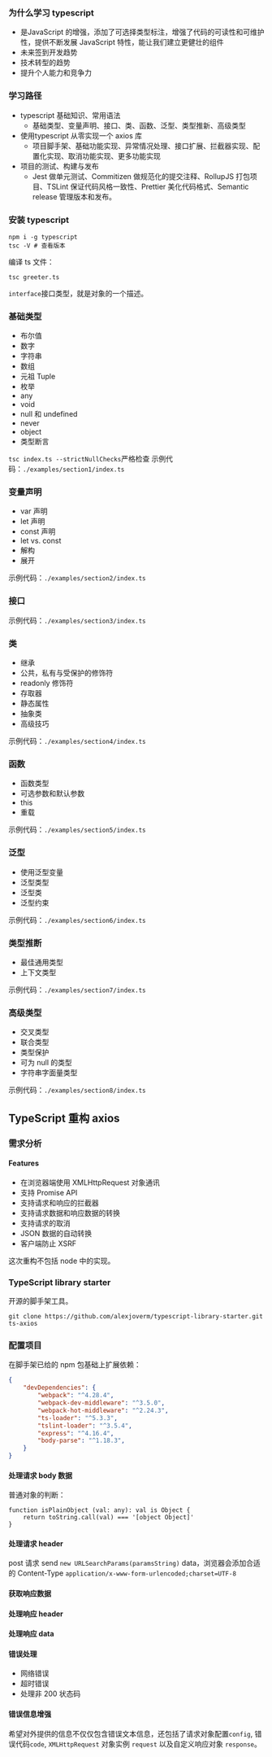 ### 为什么学习 typescript
- 是JavaScript 的增强，添加了可选择类型标注，增强了代码的可读性和可维护性，提供不断发展 JavaScript 特性，能让我们建立更健壮的组件
- 未来签到开发趋势
- 技术转型的趋势
- 提升个人能力和竞争力

### 学习路径
- typescript 基础知识、常用语法
  - 基础类型、变量声明、接口、类、函数、泛型、类型推新、高级类型
- 使用typescript 从零实现一个 axios 库
  - 项目脚手架、基础功能实现、异常情况处理、接口扩展、拦截器实现、配置化实现、取消功能实现、更多功能实现
- 项目的测试、构建与发布
  - Jest 做单元测试、Commitizen 做规范化的提交注释、RollupJS 打包项目、TSLint 保证代码风格一致性、Prettier 美化代码格式、Semantic release 管理版本和发布。

### 安装 typescript
```shell
npm i -g typescript
tsc -V # 查看版本
```
编译 ts 文件：
```
tsc greeter.ts
```

`interface`接口类型，就是对象的一个描述。

### 基础类型
- 布尔值
- 数字
- 字符串
- 数组
- 元祖 Tuple
- 枚举
- any
- void
- null 和 undefined
- never
- object
- 类型断言

`tsc index.ts --strictNullChecks`严格检查
示例代码：`./examples/section1/index.ts`

### 变量声明
- var 声明
- let 声明
- const 声明
- let vs. const
- 解构
- 展开

示例代码：`./examples/section2/index.ts`

### 接口
示例代码：`./examples/section3/index.ts`

### 类
- 继承
- 公共，私有与受保护的修饰符
- readonly 修饰符
- 存取器
- 静态属性
- 抽象类
- 高级技巧

示例代码：`./examples/section4/index.ts`

### 函数
- 函数类型
- 可选参数和默认参数
- this
- 重载

示例代码：`./examples/section5/index.ts`

### 泛型
- 使用泛型变量
- 泛型类型
- 泛型类
- 泛型约束

示例代码：`./examples/section6/index.ts`

### 类型推断
- 最佳通用类型
- 上下文类型

示例代码：`./examples/section7/index.ts`

### 高级类型
- 交叉类型
- 联合类型
- 类型保护
- 可为 null 的类型
- 字符串字面量类型

示例代码：`./examples/section8/index.ts`

## TypeScript 重构 axios
### 需求分析
#### Features
- 在浏览器端使用 XMLHttpRequest 对象通讯
- 支持 Promise API
- 支持请求和响应的拦截器
- 支持请求数据和响应数据的转换
- 支持请求的取消
- JSON 数据的自动转换	
- 客户端防止 XSRF

这次重构不包括 node 中的实现。

### TypeScript library starter
开源的脚手架工具。
```
git clone https://github.com/alexjoverm/typescript-library-starter.git ts-axios
```

### 配置项目
在脚手架已给的 npm 包基础上扩展依赖：
```json
{
	"devDependencies": {
		"webpack": "^4.28.4",
		"webpack-dev-middleware": "^3.5.0",
		"webpack-hot-middleware": "^2.24.3",
		"ts-loader": "^5.3.3",
		"tslint-loader": "^3.5.4",
		"express": "^4.16.4",
		"body-parse": "^1.18.3",
	}
}
```

#### 处理请求 body 数据
普通对象的判断：
```
function isPlainObject (val: any): val is Object {
	return toString.call(val) === '[object Object]'
}
```

#### 处理请求 header
post 请求 send `new URLSearchParams(paramsString)` data，浏览器会添加合适的 Content-Type `application/x-www-form-urlencoded;charset=UTF-8`

#### 获取响应数据

#### 处理响应 header

#### 处理响应 data

#### 错误处理
- 网络错误
- 超时错误
- 处理非 200 状态码

#### 错误信息增强
希望对外提供的信息不仅仅包含错误文本信息，还包括了请求对象配置`config`, 错误代码`code`, `XMLHttpRequest` 对象实例 `request` 以及自定义响应对象 `response`。